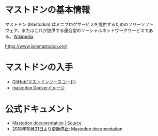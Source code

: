 <!-- TITLE: Basic -->
<!-- SUBTITLE: A quick summary of Basic -->

# マストドンの基本情報

マストドン (Mastodon) はミニブログサービスを提供するためのフリーソフトウェア、またはこれが提供する連合型のソーシャルネットワークサービスである。[Wikipedia](https://ja.wikipedia.org/wiki/マストドン_(ミニブログ))

https://www.joinmastodon.org/

# マストドンの入手
* [GItHub(マストドンソースコード)](https://github.com/tootsuite/mastodon)
* [mastodon Dockerイメージ](https://hub.docker.com/r/gargron/mastodon/)

# 公式ドキュメント
* [Mastodon documentation](https://docs.joinmastodon.org/) | [Source](https://source.joinmastodon.org/mastodon/docs)
* [2018年10月21日より更新停止: Mastodon documentation](https://github.com/tootsuite/documentation)
